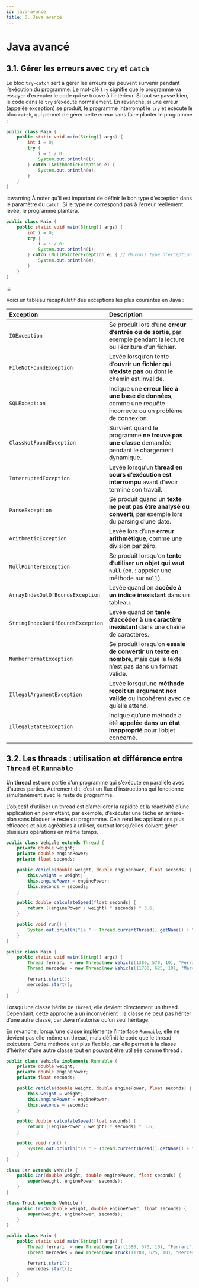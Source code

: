 ```yaml
---
id: java-avance
title: 3. Java avancé
---
```


# Java avancé

## 3.1. Gérer les erreurs avec `try` et `catch`

Le bloc `try`-`catch` sert à gérer les erreurs qui peuvent survenir pendant l’exécution du programme. Le mot-clé `try` signifie que le programme va essayer d’exécuter le code qui se trouve à l’intérieur. Si tout se passe bien, le code dans le `try` s’exécute normalement. En revanche, si une erreur (appelée exception) se produit, le programme interrompt le `try` et exécute le bloc `catch`, qui permet de gérer cette erreur sans faire planter le programme :

```java
public class Main {
    public static void main(String[] args) {
        int i = 0;
        try {
            i = i / 0;
            System.out.println(i);
        } catch (ArithmeticException e) {
            System.out.println(e);
        }
    }
}
```

:::warning
À noter qu'il est important de définir le bon type d’exception dans le paramètre du `catch`. Si le type ne correspond pas à l’erreur réellement levée, le programme plantera.

```java
public class Main {
    public static void main(String[] args) {
        int i = 0;
        try {
            i = i / 0;
            System.out.println(i);
        } catch (NullPointerException e) { // Mauvais type d’exception
            System.out.println(e);
        }
    }
}
```
:::

Voici un tableau récapitulatif des exceptions les plus courantes en Java :

| **Exception**                     | **Description**                                                                                                     |
| :-------------------------------- | :------------------------------------------------------------------------------------------------------------------ |
| `IOException`                     | Se produit lors d’une **erreur d’entrée ou de sortie**, par exemple pendant la lecture ou l’écriture d’un fichier.  |
| `FileNotFoundException`           | Levée lorsqu’on tente d’**ouvrir un fichier qui n’existe pas** ou dont le chemin est invalide.                      |
| `SQLException`                    | Indique une **erreur liée à une base de données**, comme une requête incorrecte ou un problème de connexion.        |
| `ClassNotFoundException`          | Survient quand le programme **ne trouve pas une classe** demandée pendant le chargement dynamique.                  |
| `InterruptedException`            | Levée lorsqu’un **thread en cours d’exécution est interrompu** avant d’avoir terminé son travail.                   |
| `ParseException`                  | Se produit quand un **texte ne peut pas être analysé ou converti**, par exemple lors du parsing d’une date.         |
| `ArithmeticException`             | Levée lors d’une **erreur arithmétique**, comme une division par zéro.                                              |
| `NullPointerException`            | Se produit lorsqu’on **tente d’utiliser un objet qui vaut `null`** (ex. : appeler une méthode sur `null`).          |
| `ArrayIndexOutOfBoundsException`  | Levée quand on **accède à un indice inexistant** dans un tableau.                                                   |
| `StringIndexOutOfBoundsException` | Levée quand on **tente d’accéder à un caractère inexistant** dans une chaîne de caractères.                         |
| `NumberFormatException`           | Se produit lorsqu’on **essaie de convertir un texte en nombre**, mais que le texte n’est pas dans un format valide. |
| `IllegalArgumentException`        | Levée lorsqu’une **méthode reçoit un argument non valide** ou incohérent avec ce qu’elle attend.                    |
| `IllegalStateException`           | Indique qu’une méthode a été **appelée dans un état inapproprié** pour l’objet concerné.                            |


## 3.2. Les threads : utilisation et différence entre `Thread` et `Runnable`

**Un thread** est une partie d’un programme qui s’exécute en parallèle avec d’autres parties. Autrement dit, c’est un flux d’instructions qui fonctionne simultanément avec le reste du programme.

L’objectif d’utiliser un thread est d’améliorer la rapidité et la réactivité d’une application en permettant, par exemple, d’exécuter une tâche en arrière-plan sans bloquer le reste du programme. Cela rend les applications plus efficaces et plus agréables à utiliser, surtout lorsqu’elles doivent gérer plusieurs opérations en même temps.

```java
public class Vehicle extends Thread {
    private double weight;
    private double enginePower;
    private float seconds;

    public Vehicle(double weight, double enginePower, float seconds) {
        this.weight = weight;
        this.enginePower = enginePower;
        this.seconds = seconds;
    }

    public double calculateSpeed(float seconds) {
        return ((enginePower / weight) * seconds) * 3.6;
    }

    public void run() {
        System.out.println("La " + Thread.currentThread().getName() + " après " + seconds + " secondes : " + calculateSpeed(seconds) + " km/h");
    }
}
```

```java
public class Main {
    public static void main(String[] args) {
        Thread ferrari  = new Thread(new Vehicle(1380, 570, 10), "Ferrari");
        Thread mercedes = new Thread(new Vehicle(11700, 625, 10), "Mercedes");

        ferrari.start();
        mercedes.start();
    }
}
```

Lorsqu’une classe hérite de `Thread`, elle devient directement un thread. Cependant, cette approche a un inconvénient : la classe ne peut pas hériter d’une autre classe, car Java n’autorise qu’un seul héritage. 

En revanche, lorsqu’une classe implémente l’interface `Runnable`, elle ne devient pas elle-même un thread, mais définit le code que le thread exécutera. Cette méthode est plus flexible, car elle permet à la classe d’hériter d’une autre classe tout en pouvant être utilisée comme thread :

```java
public class Vehicle implements Runnable {
    private double weight;
    private double enginePower;
    private float seconds;

    public Vehicle(double weight, double enginePower, float seconds) {
        this.weight = weight;
        this.enginePower = enginePower;
        this.seconds = seconds;
    }

    public double calculateSpeed(float seconds) {
        return ((enginePower / weight) * seconds) * 3.6;
    }

    public void run() {
        System.out.println("La " + Thread.currentThread().getName() + " après " + seconds + " secondes : " + calculateSpeed(seconds) + " km/h");
    }
}

class Car extends Vehicle {
    public Car(double weight, double enginePower, float seconds) {
        super(weight, enginePower, seconds);
    }
}

class Truck extends Vehicle {
    public Truck(double weight, double enginePower, float seconds) {
        super(weight, enginePower, seconds);
    }
}
```

```java
public class Main {
    public static void main(String[] args) {
        Thread ferrari  = new Thread(new Car(1380, 570, 10), "Ferrari");
        Thread mercedes = new Thread(new Truck(11700, 625, 10), "Mercedes");

        ferrari.start();
        mercedes.start();
    }
}
```
